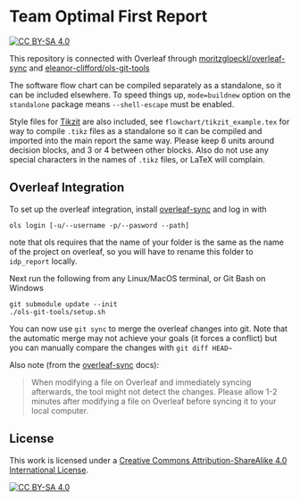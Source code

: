 # Team Optimal First Report

[![CC BY-SA 4.0][cc-by-sa-shield]][cc-by-sa]

This repository is connected with Overleaf through
[moritzgloeckl/overleaf-sync](https://github.com/moritzgloeckl/overleaf-sync)
and [eleanor-clifford/ols-git-tools](https://github.com/eleanor-clifford/ols-git-tools)

The software flow chart can be compiled separately as a standalone, so it can
be included elsewhere. To speed things up, `mode=buildnew` option on the
`standalone` package means `--shell-escape` must be enabled.

Style files for [Tikzit](https://tikzit.github.io) are also included, see
`flowchart/tikzit_example.tex` for way to compile `.tikz` files as a standalone
so it can be compiled and imported into the main report the same way. Please
keep 6 units around decision blocks, and 3 or 4 between other blocks. Also do
not use any special characters in the names of `.tikz` files, or LaTeX will
complain.

## Overleaf Integration

To set up the overleaf integration, install
[overleaf-sync](https://github.com/moritzgloeckl/overleaf-sync) and log in with
```
ols login [-u/--username -p/--pasword --path]
```
note that ols requires that the name of your folder is the same as the name of
the project on overleaf, so you will have to rename this folder to `idp_report`
locally.

Next run the following from any Linux/MacOS terminal, or Git Bash on Windows
```
git submodule update --init
./ols-git-tools/setup.sh
```

You can now use `git sync` to merge the overleaf changes into git. Note that
the automatic merge may not achieve your goals (it forces a conflict) but you
can manually compare the changes with `git diff HEAD~`

Also note (from the
[overleaf-sync](https://github.com/moritzgloeckl/overleaf-sync) docs):

> When modifying a file on Overleaf and immediately syncing afterwards, the
> tool might not detect the changes. Please allow 1-2 minutes after modifying a
> file on Overleaf before syncing it to your local computer.

## License

This work is licensed under a
[Creative Commons Attribution-ShareAlike 4.0 International License][cc-by-sa].

[![CC BY-SA 4.0][cc-by-sa-image]][cc-by-sa]

[cc-by-sa]: http://creativecommons.org/licenses/by-sa/4.0/
[cc-by-sa-image]: https://licensebuttons.net/l/by-sa/4.0/88x31.png
[cc-by-sa-shield]: https://img.shields.io/badge/License-CC%20BY--SA%204.0-lightgrey.svg

